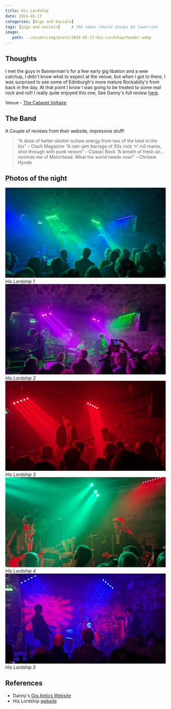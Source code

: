 ```yaml
---
title: His Lordship
date: 2024-05-17
categories: [Gigs and Socials]
tags: [gigs and socials]     # TAG names should always be lowercase
image:
   path: ../assets/img/posts/2024-05-17-His-Lordship/header.webp
---
```

## Thoughts

I met the guys in Bannerman's for a few early gig libation and a wee catchup, I didn't know what to expect at the venue, but when I got to there, I was surprised to see some of Edinburgh's more mature Rockabilly's from back in the day. At that point I know I was going to be treated to some real rock and roll! I really quite enjoyed this one, See Danny's full review [here](https://www.gig-antics.live/post/his-lordship-cabaret-voltaire-17-05-24).

Venue - [The Cabaret Voltaire](https://www.thecabaretvoltaire.com/)

## The Band

A Couple of reviews from their website, impressive stuff!

> “A dose of helter-skelter outlaw energy from two of the best in the biz” – Clash Magazine
> “A ram-jam barrage of 50s rock ‘n’ roll mania, shot through with punk venom” – Classic Rock
> “A breath of fresh air…reminds me of Motorhead. What the world needs now!” – Chrissie Hynde

## Photos of the night

![Photo of His Lordship](../assets/img/posts/2024-05-17-His-Lordship/PXL_20240517_195342472.webp)_His Lordship 1_
![Photo of His Lordship](../assets/img/posts/2024-05-17-His-Lordship/PXL_20240517_195712680.webp)_His Lordship 2_
![Photo of His Lordship](../assets/img/posts/2024-05-17-His-Lordship/PXL_20240517_201745909.webp)_His Lordship 3_
![Photo of His Lordship](../assets/img/posts/2024-05-17-His-Lordship/PXL_20240517_203948229.webp)_His Lordship 4_
![Photo of His Lordship](../assets/img/posts/2024-05-17-His-Lordship/PXL_20240517_204237435.webp)_His Lordship 5_

## References

* Danny's [Gig Antics Website](https://www.gig-antics.live/)
* His Lordship [website](https://hislordship.net/)
